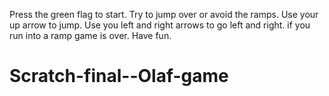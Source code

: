 Press the green flag to start.
Try to jump over or avoid the ramps.
Use your up arrow to jump.
Use you left and right arrows to go left and right.
if you run into a ramp game is over.
Have fun.
# Scratch-final--Olaf-game
